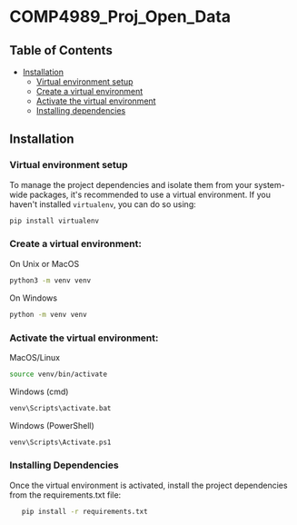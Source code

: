 # COMP4989_Proj_Open_Data

## Table of Contents

-   [Installation](#installation)
    -   [Virtual environment setup](#virtual-environment-setup)
    -   [Create a virtual environment](#create-a-virtual-environment)
    -   [Activate the virtual environment](#activate-the-virtual-environment)
    -   [Installing dependencies](#installing-dependencies)

## Installation

### Virtual environment setup

To manage the project dependencies and isolate them from your system-wide packages, it's recommended to use a virtual environment. If you haven't installed `virtualenv`, you can do so using:

```bash
pip install virtualenv
```

### Create a virtual environment:

On Unix or MacOS

```bash
python3 -m venv venv
```

On Windows

```bash
python -m venv venv
```

### Activate the virtual environment:

MacOS/Linux

```sh
source venv/bin/activate
```

Windows (cmd)

```sh
venv\Scripts\activate.bat
```

Windows (PowerShell)

```sh
venv\Scripts\Activate.ps1
```

### Installing Dependencies

Once the virtual environment is activated, install the project dependencies from the requirements.txt file:

```sh
   pip install -r requirements.txt
```
